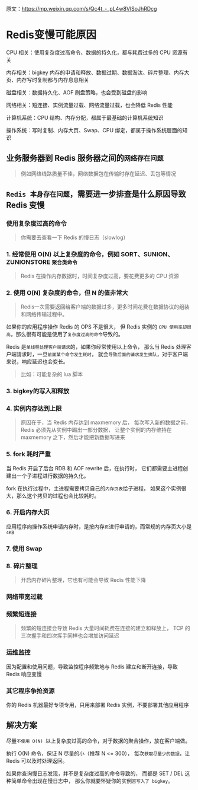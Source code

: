 
原文：<https://mp.weixin.qq.com/s/Qc4t_-_pL4w8VlSoJhRDcg>

# Redis变慢可能原因

CPU 相关：使用复杂度过高命令、数据的持久化，都与耗费过多的 CPU 资源有关

内存相关：bigkey 内存的申请和释放、数据过期、数据淘汰、碎片整理、内存大页、内存写时复制都与内存息息相关

磁盘相关：数据持久化、AOF 刷盘策略，也会受到磁盘的影响

网络相关：短连接、实例流量过载、网络流量过载，也会降低 Redis 性能

计算机系统：CPU 结构、内存分配，都属于最基础的计算机系统知识

操作系统：写时复制、内存大页、Swap、CPU 绑定，都属于操作系统层面的知识

## 业务服务器到 Redis 服务器之间的`网络存在问题`
> 例如网络线路质量不佳，网络数据包在传输时存在延迟、丢包等情况

## `Redis 本身存在问题`，需要进一步排查是什么原因导致 Redis 变慢


### 使用复杂度过高的命令

> 你需要去查看一下 Redis 的慢日志（slowlog）

### 1. 经常使用 O(N) 以上复杂度的命令，例如 SORT、SUNION、ZUNIONSTORE `聚合类命令`
> Redis 在操作内存数据时，时间复杂度过高，要花费更多的 CPU 资源

### 2. 使用 O(N) 复杂度的命令，但 N 的值非常大
> Redis一次需要返回给客户端的数据过多，更多时间花费在数据协议的组装和网络传输过程中。

如果你的应用程序操作 Redis 的 OPS 不是很大，
但 Redis 实例的 `CPU 使用率却很高`，那么很有可能是使用了`复杂度过高的命令`导致的。

Redis 是`单线程处理客户端请求`的，如果你经常使用以上命令，
那么当 Redis 处理客户端请求时，一旦`前面某个命令发生耗时`，
就会`导致后面的请求发生排队`，对于客户端来说，响应延迟也会变长。
> 比如：可能复杂的 lua 脚本

### 3. bigkey的写入和释放

### 4. 实例内存达到上限
> 原因在于，当 Redis 内存达到 maxmemory 后，
每次写入新的数据之前，Redis 必须先从实例中踢出一部分数据，
让整个实例的内存维持在 maxmemory 之下，然后才能把新数据写进来

### 5. fork 耗时严重
当 Redis 开启了后台 RDB 和 AOF rewrite 后，在执行时，
它们都需要主进程创建出一个子进程进行数据的持久化。

fork 在执行过程中，主进程需要拷贝自己的`内存页表`给子进程，
如果这个实例很大，那么这个拷贝的过程也会比较耗时。

### 6. 开启内存大页
应用程序向操作系统申请内存时，是按内存`页`进行申请的，而常规的内存页大小是 `4KB`

### 7. 使用 Swap

### 8. 碎片整理
> 开启内存碎片整理，它也有可能会导致 Redis 性能下降

### 网络带宽过载


### 频繁短连接
> 频繁的短连接会导致 Redis 大量时间耗费在连接的建立和释放上，
TCP 的三次握手和四次挥手同样也会增加访问延迟

### 运维监控
因为配置和使用问题，导致监控程序频繁地与 Redis 建立和断开连接，导致 Redis 响应变慢

### 其它程序争抢资源
你的 Redis 机器最好专项专用，只用来部署 Redis 实例，不要部署其他应用程序

## 解决方案


尽量`不使用 O(N) `以上复杂度过高的命令，对于数据的聚合操作，放在客户端做。

执行 O(N) 命令，保证 N 尽量的小（推荐 N <= 300），
每次`获取尽量少的数据`，让 Redis 可以及时处理返回。


如果你查询慢日志发现，并不是复杂度过高的命令导致的，
而都是 SET / DEL 这种简单命令出现在慢日志中，
那么你就要怀疑你的实例`否写入了 bigkey`。
